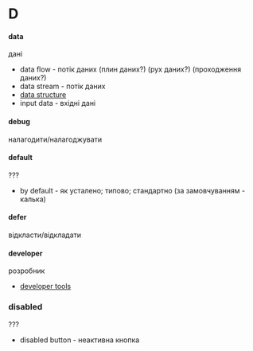 # D

#### data
дані
  - data flow - потік даних (плин даних?) (рух даних?) (проходження даних?)
  - data stream - потік даних
  - [data structure](./S.md#structure)
  - input data - вхідні дані

#### debug
налагодити/налагоджувати

#### default
???
  - by default - як усталено; типово; стандартно (за замовчуванням - калька)

#### defer
відкласти/відкладати

#### developer
розробник
  - [developer tools](T.md#tool)

### disabled
???
  - disabled button - неактивна кнопка
